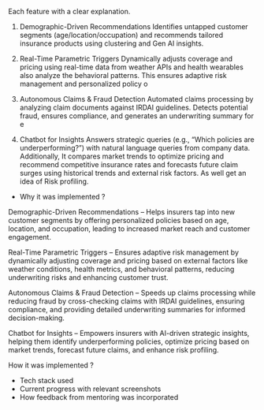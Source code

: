 Each feature with a clear explanation.
1. Demographic-Driven Recommendations
Identifies untapped customer segments (age/location/occupation) and
recommends tailored insurance products using clustering and Gen AI
insights.

2. Real-Time Parametric Triggers
Dynamically adjusts coverage and pricing using real-time data from
weather APIs and health wearables also analyze the behavioral patterns.
This ensures adaptive risk management and personalized policy o

3. Autonomous Claims & Fraud Detection
Automated claims processing by analyzing claim documents against IRDAI
guidelines. Detects potential fraud, ensures compliance, and generates an
underwriting summary for e

4. Chatbot for Insights
Answers strategic queries (e.g., “Which policies are underperforming?”) with
natural language queries from company data. Additionally, It compares
market trends to optimize pricing and recommend competitive insurance
rates and forecasts future claim surges using historical trends and external
risk factors. As well get an idea of Risk profiling.
- Why it was implemented ?

Demographic-Driven Recommendations – Helps insurers tap into new customer segments by offering personalized policies based on age, location, and occupation, leading to increased market reach and customer engagement.

Real-Time Parametric Triggers – Ensures adaptive risk management by dynamically adjusting coverage and pricing based on external factors like weather conditions, health metrics, and behavioral patterns, reducing underwriting risks and enhancing customer trust.

Autonomous Claims & Fraud Detection – Speeds up claims processing while reducing fraud by cross-checking claims with IRDAI guidelines, ensuring compliance, and providing detailed underwriting summaries for informed decision-making.

Chatbot for Insights – Empowers insurers with AI-driven strategic insights, helping them identify underperforming policies, optimize pricing based on market trends, forecast future claims, and enhance risk profiling.

How it was implemented ?


- Tech stack used
- Current progress with relevant screenshots
- How feedback from mentoring was incorporated
